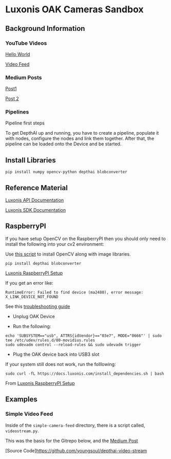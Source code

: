 # Luxonis OAK Cameras Sandbox


## Background Information

### YouTube Videos

[Hello World](https://youtu.be/iUNQPspeUA8)

[Video Feed](https://youtu.be/DbgX7gQa304)

### Medium Posts

[Post1](https://patrick-ryan.medium.com/walk-through-of-opencv-ai-kit-using-the-mobilenet-detection-algorithm-fdbfe9531e54)

[Post 2](https://patrick-ryan.medium.com/the-opencv-ai-kit-oak-super-simple-video-streamer-starter-fff707630f16)

### Pipelines

Pipeline first steps

To get DepthAI up and running, you have to create a pipeline, populate it with nodes, configure the nodes and link them together. After that, the pipeline can be loaded onto the Device and be started.


## Install Libraries

```shell
pip install numpy opencv-python depthai blobconverter
```


## Reference Material

[Luxonis API Documentation](https://docs.luxonis.com/projects/api/en/latest/)

[Luxonis SDK Documentation](https://docs.luxonis.com/projects/sdk/en/latest/)

## RaspberryPI

If you have setup OpenCV on the RaspberryPI then you should only need to install the following into your cv2 environment:

Use [this script](https://github.com/youngsoul/rpi_opencv_install/blob/master/pi_install_imagelibs.sh) to install OpenCV along with image libraries. 

```shell
pip install depthai blobconverter
```

[Luxonis RaspberryPI Setup](https://docs.luxonis.com/projects/api/en/latest/install/#raspberry-pi-os)

If you get an error like:

```text
RuntimeError: Failed to find device (ma2480), error message: X_LINK_DEVICE_NOT_FOUND
```

See this [troubleshooting guide](https://docs.luxonis.com/en/latest/pages/troubleshooting/)

* Unplug OAK Device

* Run the following:
```shell
echo 'SUBSYSTEM=="usb", ATTRS{idVendor}=="03e7", MODE="0666"' | sudo tee /etc/udev/rules.d/80-movidius.rules
sudo udevadm control --reload-rules && sudo udevadm trigger
```

* Plug the OAK device back into USB3 slot

If your system still does not work, run the folllowing:

```shell
sudo curl -fL https://docs.luxonis.com/install_dependencies.sh | bash
```
From [Luxonis RaspberryPI Setup](https://docs.luxonis.com/projects/api/en/latest/install/#raspberry-pi-os)

## Examples

### Simple Video Feed

Inside of the `simple-camera-feed` directory, there is a script called, `videostream.py`.  

This was the basis for the Gitrepo below, and the [Medium Post](https://patrick-ryan.medium.com/the-opencv-ai-kit-oak-super-simple-video-streamer-starter-fff707630f16)

[Source Code]https://github.com/youngsoul/depthai-video-stream

